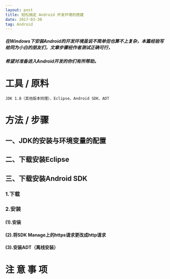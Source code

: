 ```yaml
---
layout: post
title: 轻松搞定 Android 开发环境的搭建
date: 2017-03-30
tag: Android
---
```


#####     在Windows下安装Android的开发环境虽说不简单但也算不上复杂，本篇经验写给同为小白的朋友们，文章步骤经作者测试正确可行，
##### 希望对准备进入Android开发的你们有所帮助。

# 工具 / 原料

    JDK 1.8（其他版本同理）、Eclipse、Android SDK、ADT

# 方法 / 步骤

## 一、JDK的安装与环境变量的配置

## 二、下载安装Eclipse

## 三、下载安装Android SDK

### 1.下载

### 2.安装

#### (1).安装

#### (2).将SDK Manage上的https请求更改成http请求

#### (3).安装ADT（离线安装）

# 注 意 事 项
